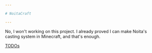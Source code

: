 ```yaml
---

# NoitaCraft

---
```


No, I won't working on this project. I already proved I can make Noita's casting system in Minecraft, and that's enough.

[TODOs](https://github.com/LucunJi/NoitaCraft/projects/1)
